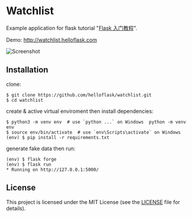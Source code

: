 # Watchlist

Example application for flask tutorial "[Flask 入门教程](https://helloflask.com/book/3)".

Demo: http://watchlist.helloflask.com

![Screenshot](https://helloflask.com/screenshots/watchlist.png)


## Installation

clone:
```
$ git clone https://github.com/helloflask/watchlist.git
$ cd watchlist
```
create & active virtual enviroment then install dependencies:
```
$ python3 -m venv env  # use `python ...` on Windows  python -m venv env
$ source env/bin/activate  # use `env\Scripts\activate` on Windows
(env) $ pip install -r requirements.txt
```

generate fake data then run:
```
(env) $ flask forge
(env) $ flask run
* Running on http://127.0.0.1:5000/
```


## License

This project is licensed under the MIT License (see the
[LICENSE](LICENSE) file for details).
